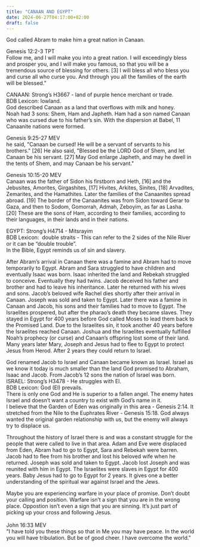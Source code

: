 ```yaml
---
title: "CANAAN AND EGYPT"
date: 2024-06-27T04:17:00+02:00
draft: false
---
```

<html>
 <head></head>
 <body>
  <p>God called Abram to make him a great nation in Canaan.</p>
  <p>Genesis 12:2-3 TPT<br>Follow me, and I will make you into a great nation. I will exceedingly bless and prosper you, and I will make you famous, so that you will be a tremendous source of blessing for others. [3] I will bless all who bless you and curse all who curse you. And through you all the families of the earth will be blessed.”</p>
  <p>CANAAN: Strong’s H3667 - land of purple hence merchant or trade.<br>BDB Lexicon: lowland.<br>God described Canaan as a land that overflows with milk and honey.<br>Noah had 3 sons: Shem, Ham and Japheth. Ham had a son named Canaan who was cursed due to his father’s sin. With the dispersion at Babel, 11 Canaanite nations were formed.</p>
  <p>Genesis 9:25-27 MEV<br>he said, "Canaan be cursed! He will be a servant of servants to his brothers." [26] He also said, "Blessed be the LORD God of Shem, and let Canaan be his servant. [27] May God enlarge Japheth, and may he dwell in the tents of Shem, and may Canaan be his servant."</p>
  <p>Genesis 10:15-20 MEV<br>Canaan was the father of Sidon his firstborn and Heth, [16] and the Jebusites, Amorites, Girgashites, [17] Hivites, Arkites, Sinites, [18] Arvadites, Zemarites, and the Hamathites. Later the families of the Canaanites spread abroad. [19] The border of the Canaanites was from Sidon toward Gerar to Gaza, and then to Sodom, Gomorrah, Admah, Zeboyim, as far as Lasha. [20] These are the sons of Ham, according to their families, according to their languages, in their lands and in their nations.</p>
  <p>EGYPT: Strong’s H4714 - Mitsrayim&nbsp;<br>BDB Lexicon: &nbsp;double straits - This can refer to the 2 sides of the Nile River or it can be “double trouble”.&nbsp;<br>In the Bible, Egypt reminds us of sin and slavery.</p>
  <p>After Abram’s arrival in Canaan there was a famine and Abram had to move temporarily to Egypt. Abram and Sara struggled to have children and eventually Isaac was born. Isaac inherited the land and Rebekah struggled to conceive. Eventually they had twins. Jacob deceived his father and brother and had to leave his inheritance. Later he returned with his wives and sons. Jacob’s beloved wife Rachel dies shortly after their arrival in Canaan. Joseph was sold and taken to Egypt. Later there was a famine in Canaan and Jacob, his sons and their families had to move to Egypt. The Israelites prospered, but after the pharao’s death they became slaves. They stayed in Egypt for 400 years before God called Moses to lead them back to the Promised Land. Due to the Israelites sin, it took another 40 years before the Israelites reached Canaan. Joshua and the Israelites eventually fulfilled Noah’s prophecy (or curse) and Canaan’s offspring lost some of their land. Many years later Mary, Joseph and Jesus had to flee to Egypt to protect Jesus from Herod. After 2 years they could return to Israel.</p>
  <p>God renamed Jacob to Israel and Canaan became known as Israel. Israel as we know it today is much smaller than the land God promised to Abraham, Isaac and Jacob. From Jacob’s 12 sons the nation of Israel was born.&nbsp;<br>ISRAEL: Strong’s H3478 - He struggles with El.&nbsp;<br>BDB Lexicon: God (El) prevails.&nbsp;<br>There is only one God and He is superior to a fallen angel. The enemy hates Israel and doesn’t want a country to exist with God’s name in it.&nbsp;<br>I believe that the Garden of Eden was originally in this area - Genesis 2:14. It stretched from the Nile to the Euphrates River - Genesis 15:18. God always wanted the original garden relationship with us, but the enemy will always try to displace us.</p>
  <p>Throughout the history of Israel there is and was a constant struggle for the people that were called to live in that area. Adam and Eve were displaced from Eden, Abram had to go to Egypt, Sara and Rebekah were barren. Jacob had to flee from his brother and lost his beloved wife when he returned. Joseph was sold and taken to Egypt. Jacob lost Joseph and was reunited with him in Egypt. The Israelites were slaves in Egypt for 400 years. Baby Jesus had to go to Egypt for 2 years. It gives one a better understanding of the spiritual war against Israel and the Jews.</p>
  <p>Maybe you are experiencing warfare in your place of promise. Don’t doubt your calling and position. Warfare isn’t a sign that you are in the wrong place. Oppostion isn’t even a sign that you are sinning. It’s just part of picking up your cross and following Jesus.&nbsp;<br><br>John 16:33 MEV<br>"I have told you these things so that in Me you may have peace. In the world you will have tribulation. But be of good cheer. I have overcome the world."</p>
  <p>&nbsp;</p>
  <p>&nbsp;</p>
 </body>
</html>